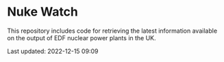 # Nuke Watch

This repository includes code for retrieving the latest information available on the output of EDF nuclear power plants in the UK.

Last updated: 2022-12-15 09:09